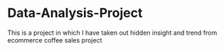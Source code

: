 # Data-Analysis-Project

This is a project in which I have taken out hidden insight and trend from ecommerce coffee sales project
